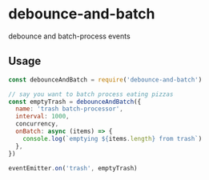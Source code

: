 # debounce-and-batch

debounce and batch-process events

## Usage

```js
const debounceAndBatch = require('debounce-and-batch')

// say you want to batch process eating pizzas
const emptyTrash = debounceAndBatch({
  name: 'trash batch-processor',
  interval: 1000,
  concurrency,
  onBatch: async (items) => {
    console.log(`emptying ${items.length} from trash`)
  },
})

eventEmitter.on('trash', emptyTrash)
```
